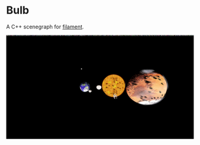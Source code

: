 # Bulb
A C++ scenegraph for [filament](https://github.com/google/filament).

![Screenshot](screenshot.png?raw=true "Orbits sample screenshot")